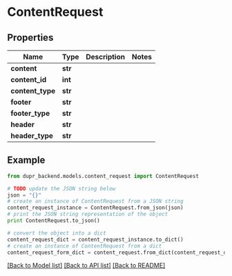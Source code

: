 # ContentRequest


## Properties
Name | Type | Description | Notes
------------ | ------------- | ------------- | -------------
**content** | **str** |  | 
**content_id** | **int** |  | 
**content_type** | **str** |  | 
**footer** | **str** |  | 
**footer_type** | **str** |  | 
**header** | **str** |  | 
**header_type** | **str** |  | 

## Example

```python
from dupr_backend.models.content_request import ContentRequest

# TODO update the JSON string below
json = "{}"
# create an instance of ContentRequest from a JSON string
content_request_instance = ContentRequest.from_json(json)
# print the JSON string representation of the object
print ContentRequest.to_json()

# convert the object into a dict
content_request_dict = content_request_instance.to_dict()
# create an instance of ContentRequest from a dict
content_request_form_dict = content_request.from_dict(content_request_dict)
```
[[Back to Model list]](../README.md#documentation-for-models) [[Back to API list]](../README.md#documentation-for-api-endpoints) [[Back to README]](../README.md)


